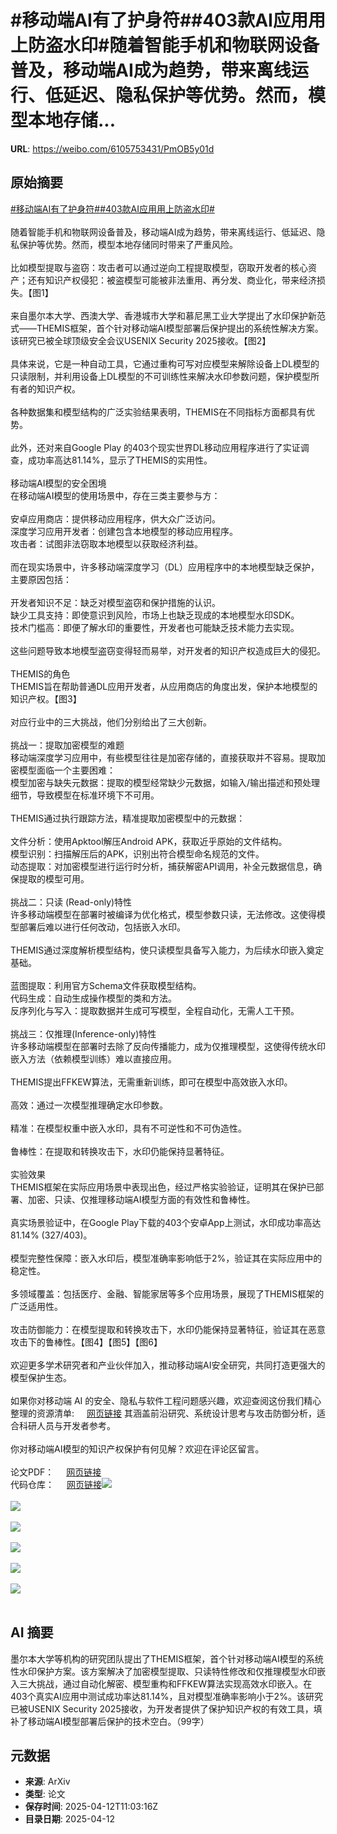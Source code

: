 # #移动端AI有了护身符##403款AI应用用上防盗水印#随着智能手机和物联网设备普及，移动端AI成为趋势，带来离线运行、低延迟、隐私保护等优势。然而，模型本地存储...

**URL**: https://weibo.com/6105753431/PmOB5y01d

## 原始摘要

<a href="https://m.weibo.cn/search?containerid=231522type%3D1%26t%3D10%26q%3D%23%E7%A7%BB%E5%8A%A8%E7%AB%AFAI%E6%9C%89%E4%BA%86%E6%8A%A4%E8%BA%AB%E7%AC%A6%23&amp;extparam=%23%E7%A7%BB%E5%8A%A8%E7%AB%AFAI%E6%9C%89%E4%BA%86%E6%8A%A4%E8%BA%AB%E7%AC%A6%23" data-hide=""><span class="surl-text">#移动端AI有了护身符#</span></a><a href="https://m.weibo.cn/search?containerid=231522type%3D1%26t%3D10%26q%3D%23403%E6%AC%BEAI%E5%BA%94%E7%94%A8%E7%94%A8%E4%B8%8A%E9%98%B2%E7%9B%97%E6%B0%B4%E5%8D%B0%23&amp;extparam=%23403%E6%AC%BEAI%E5%BA%94%E7%94%A8%E7%94%A8%E4%B8%8A%E9%98%B2%E7%9B%97%E6%B0%B4%E5%8D%B0%23" data-hide=""><span class="surl-text">#403款AI应用用上防盗水印#</span></a><br><br>随着智能手机和物联网设备普及，移动端AI成为趋势，带来离线运行、低延迟、隐私保护等优势。然而，模型本地存储同时带来了严重风险。<br><br>比如模型提取与盗窃：攻击者可以通过逆向工程提取模型，窃取开发者的核心资产；还有知识产权侵犯：被盗模型可能被非法重用、再分发、商业化，带来经济损失。【图1】<br><br>来自墨尔本大学、西澳大学、香港城市大学和慕尼黑工业大学提出了水印保护新范式——THEMIS框架，首个针对移动端AI模型部署后保护提出的系统性解决方案。该研究已被全球顶级安全会议USENIX Security 2025接收。【图2】<br><br>具体来说，它是一种自动工具，它通过重构可写对应模型来解除设备上DL模型的只读限制，并利用设备上DL模型的不可训练性来解决水印参数问题，保护模型所有者的知识产权。<br><br>各种数据集和模型结构的广泛实验结果表明，THEMIS在不同指标方面都具有优势。<br><br>此外，还对来自Google Play 的403个现实世界DL移动应用程序进行了实证调查，成功率高达81.14%，显示了THEMIS的实用性。<br><br>移动端AI模型的安全困境  <br>在移动端AI模型的使用场景中，存在三类主要参与方：<br><br>安卓应用商店：提供移动应用程序，供大众广泛访问。  <br>深度学习应用开发者：创建包含本地模型的移动应用程序。  <br>攻击者：试图非法窃取本地模型以获取经济利益。<br><br>而在现实场景中，许多移动端深度学习（DL）应用程序中的本地模型缺乏保护，主要原因包括：<br><br>开发者知识不足：缺乏对模型盗窃和保护措施的认识。  <br>缺少工具支持：即使意识到风险，市场上也缺乏现成的本地模型水印SDK。  <br>技术门槛高：即便了解水印的重要性，开发者也可能缺乏技术能力去实现。<br><br>这些问题导致本地模型盗窃变得轻而易举，对开发者的知识产权造成巨大的侵犯。<br><br>THEMIS的角色  <br>THEMIS旨在帮助普通DL应用开发者，从应用商店的角度出发，保护本地模型的知识产权。【图3】<br><br>对应行业中的三大挑战，他们分别给出了三大创新。<br><br>挑战一：提取加密模型的难题  <br>移动端深度学习应用中，有些模型往往是加密存储的，直接获取并不容易。提取加密模型面临一个主要困难：  <br>模型加密与缺失元数据：提取的模型经常缺少元数据，如输入/输出描述和预处理细节，导致模型在标准环境下不可用。<br><br>THEMIS通过执行跟踪方法，精准提取加密模型中的元数据：<br><br>文件分析：使用Apktool解压Android APK，获取近乎原始的文件结构。  <br>模型识别：扫描解压后的APK，识别出符合模型命名规范的文件。  <br>动态提取：对加密模型进行运行时分析，捕获解密API调用，补全元数据信息，确保提取的模型可用。<br><br>挑战二：只读 (Read-only)特性  <br>许多移动端模型在部署时被编译为优化格式，模型参数只读，无法修改。这使得模型部署后难以进行任何改动，包括嵌入水印。<br><br>THEMIS通过深度解析模型结构，使只读模型具备写入能力，为后续水印嵌入奠定基础。<br><br>蓝图提取：利用官方Schema文件获取模型结构。  <br>代码生成：自动生成操作模型的类和方法。  <br>反序列化与写入：提取数据并生成可写模型，全程自动化，无需人工干预。<br><br>挑战三：仅推理(Inference-only)特性  <br>许多移动端模型在部署时去除了反向传播能力，成为仅推理模型，这使得传统水印嵌入方法（依赖模型训练）难以直接应用。<br><br>THEMIS提出FFKEW算法，无需重新训练，即可在模型中高效嵌入水印。<br><br>高效：通过一次模型推理确定水印参数。<br><br>精准：在模型权重中嵌入水印，具有不可逆性和不可伪造性。<br><br>鲁棒性：在提取和转换攻击下，水印仍能保持显著特征。<br><br>实验效果  <br>THEMIS框架在实际应用场景中表现出色，经过严格实验验证，证明其在保护已部署、加密、只读、仅推理移动端AI模型方面的有效性和鲁棒性。<br><br>真实场景验证中，在Google Play下载的403个安卓App上测试，水印成功率高达81.14% (327/403)。<br><br>模型完整性保障：嵌入水印后，模型准确率影响低于2%，验证其在实际应用中的稳定性。<br><br>多领域覆盖：包括医疗、金融、智能家居等多个应用场景，展现了THEMIS框架的广泛适用性。<br><br>攻击防御能力：在模型提取和转换攻击下，水印仍能保持显著特征，验证其在恶意攻击下的鲁棒性。【图4】【图5】【图6】<br><br>欢迎更多学术研究者和产业伙伴加入，推动移动端AI安全研究，共同打造更强大的模型保护生态。<br><br>如果你对移动端 AI 的安全、隐私与软件工程问题感兴趣，欢迎查阅这份我们精心整理的资源清单:&nbsp;<a href="https://weibo.cn/sinaurl?u=https%3A%2F%2Fgithub.com%2FJinxhy%2FOn-device-AI-Resources" data-hide=""><span class="url-icon"><img style="width: 1rem;height: 1rem" src="https://h5.sinaimg.cn/upload/2015/09/25/3/timeline_card_small_web_default.png" referrerpolicy="no-referrer"></span><span class="surl-text">网页链接</span></a>&nbsp;其涵盖前沿研究、系统设计思考与攻击防御分析，适合科研人员与开发者参考。<br><br>你对移动端AI模型的知识产权保护有何见解？欢迎在评论区留言。<br><br>论文PDF：&nbsp;<a href="https://weibo.cn/sinaurl?u=https%3A%2F%2Farxiv.org%2Fpdf%2F2503.23748v1" data-hide=""><span class="url-icon"><img style="width: 1rem;height: 1rem" src="https://h5.sinaimg.cn/upload/2015/09/25/3/timeline_card_small_web_default.png" referrerpolicy="no-referrer"></span><span class="surl-text">网页链接</span></a>  <br>代码仓库：&nbsp;<a href="https://weibo.cn/sinaurl?u=https%3A%2F%2Fgithub.com%2FJinxhy%2FTHEMIS" data-hide=""><span class="url-icon"><img style="width: 1rem;height: 1rem" src="https://h5.sinaimg.cn/upload/2015/09/25/3/timeline_card_small_web_default.png" referrerpolicy="no-referrer"></span><span class="surl-text">网页链接</span></a><img style="" src="https://tvax2.sinaimg.cn/large/006Fd7o3gy1i0d93mu2tsj30b009swhy.jpg" referrerpolicy="no-referrer"><br><br><img style="" src="https://tvax3.sinaimg.cn/large/006Fd7o3gy1i0d93nv9c7j31440hw78f.jpg" referrerpolicy="no-referrer"><br><br><img style="" src="https://tvax2.sinaimg.cn/large/006Fd7o3gy1i0d93n5cmuj30ne0a5q94.jpg" referrerpolicy="no-referrer"><br><br><img style="" src="https://tvax2.sinaimg.cn/large/006Fd7o3gy1i0d93nm4atj30ms05adn2.jpg" referrerpolicy="no-referrer"><br><br><img style="" src="https://tvax3.sinaimg.cn/large/006Fd7o3gy1i0d93n7t68j30ms05ajyj.jpg" referrerpolicy="no-referrer"><br><br><img style="" src="https://tvax3.sinaimg.cn/large/006Fd7o3gy1i0d93nie2mj30ms05agsr.jpg" referrerpolicy="no-referrer"><br><br>

## AI 摘要

墨尔本大学等机构的研究团队提出了THEMIS框架，首个针对移动端AI模型的系统性水印保护方案。该方案解决了加密模型提取、只读特性修改和仅推理模型水印嵌入三大挑战，通过自动化解密、模型重构和FFKEW算法实现高效水印嵌入。在403个真实AI应用中测试成功率达81.14%，且对模型准确率影响小于2%。该研究已被USENIX Security 2025接收，为开发者提供了保护知识产权的有效工具，填补了移动端AI模型部署后保护的技术空白。（99字）

## 元数据

- **来源**: ArXiv
- **类型**: 论文
- **保存时间**: 2025-04-12T11:03:16Z
- **目录日期**: 2025-04-12
